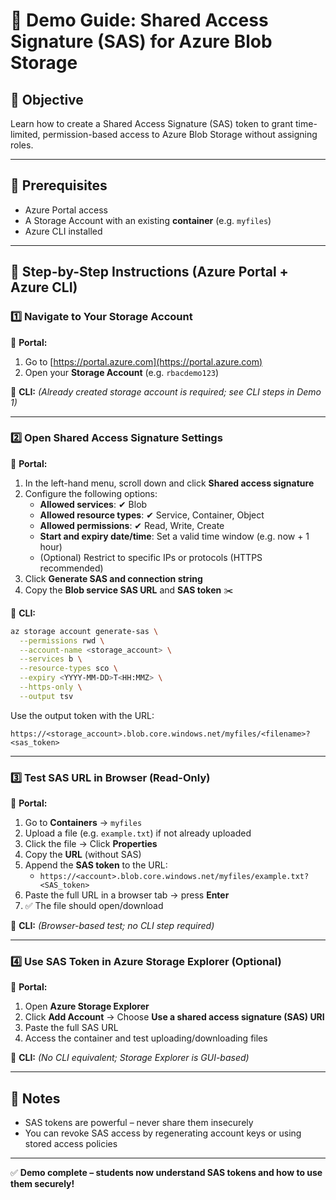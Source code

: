 # 🔐 Demo Guide: Shared Access Signature (SAS) for Azure Blob Storage

## 🎯 Objective
Learn how to create a Shared Access Signature (SAS) token to grant time-limited, permission-based access to Azure Blob Storage without assigning roles.

---

## 🧭 Prerequisites
- Azure Portal access
- A Storage Account with an existing **container** (e.g. `myfiles`)
- Azure CLI installed

---

## 👣 Step-by-Step Instructions (Azure Portal + Azure CLI)

### 1️⃣ Navigate to Your Storage Account

🔸 **Portal:**
1. Go to [https://portal.azure.com](https://portal.azure.com)
2. Open your **Storage Account** (e.g. `rbacdemo123`)

🔸 **CLI:** *(Already created storage account is required; see CLI steps in Demo 1)*

---

### 2️⃣ Open Shared Access Signature Settings

🔸 **Portal:**
1. In the left-hand menu, scroll down and click **Shared access signature**
2. Configure the following options:
   - **Allowed services**: ✔ Blob
   - **Allowed resource types**: ✔ Service, Container, Object
   - **Allowed permissions**: ✔ Read, Write, Create
   - **Start and expiry date/time**: Set a valid time window (e.g. now + 1 hour)
   - (Optional) Restrict to specific IPs or protocols (HTTPS recommended)
3. Click **Generate SAS and connection string**
4. Copy the **Blob service SAS URL** and **SAS token** ✂️

🔸 **CLI:**
```bash
az storage account generate-sas \
  --permissions rwd \
  --account-name <storage_account> \
  --services b \
  --resource-types sco \
  --expiry <YYYY-MM-DD>T<HH:MMZ> \
  --https-only \
  --output tsv
```
Use the output token with the URL:
```
https://<storage_account>.blob.core.windows.net/myfiles/<filename>?<sas_token>
```

---

### 3️⃣ Test SAS URL in Browser (Read-Only)

🔸 **Portal:**
1. Go to **Containers** → `myfiles`
2. Upload a file (e.g. `example.txt`) if not already uploaded
3. Click the file → Click **Properties**
4. Copy the **URL** (without SAS)
5. Append the **SAS token** to the URL:
   - `https://<account>.blob.core.windows.net/myfiles/example.txt?<SAS_token>`
6. Paste the full URL in a browser tab → press **Enter**
7. ✅ The file should open/download

🔸 **CLI:** *(Browser-based test; no CLI step required)*

---

### 4️⃣ Use SAS Token in Azure Storage Explorer (Optional)

🔸 **Portal:**
1. Open **Azure Storage Explorer**
2. Click **Add Account** → Choose **Use a shared access signature (SAS) URI**
3. Paste the full SAS URL
4. Access the container and test uploading/downloading files

🔸 **CLI:** *(No CLI equivalent; Storage Explorer is GUI-based)*

---

## 🚨 Notes
- SAS tokens are powerful – never share them insecurely
- You can revoke SAS access by regenerating account keys or using stored access policies

---

✅ **Demo complete – students now understand SAS tokens and how to use them securely!**

